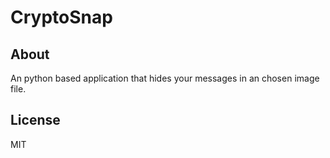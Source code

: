 # CryptoSnap

## About

An python based application that hides your messages in an chosen image file. 

## License
MIT
